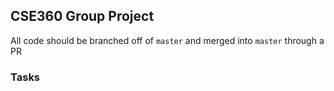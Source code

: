 ## CSE360 Group Project
All code should be branched off of `master` and merged into `master` through a PR

### Tasks


